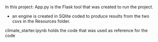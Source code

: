 In this project: 
App.py is the Flask tool that was created to run the project.
 - an engine is created in SQlite coded to produce results from the two csvs in the Resources folder.
 
climate_starter.ipynb holds the code that was used as reference for the code

